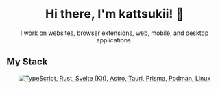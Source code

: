 <h1 align="center">Hi there, I'm kattsukii! 👋</h1>
<p align="center">I work on websites, browser extensions, web, mobile, and desktop applications.</p>

## My Stack
<p align="center">
  <a href="#">
    <img src="https://skillicons.dev/icons?i=ts,rust,svelte,astro,tauri,prisma,podman,linux" alt="TypeScript, Rust, Svelte (Kit), Astro, Tauri, Prisma, Podman, Linux">
  </a>
</p>
